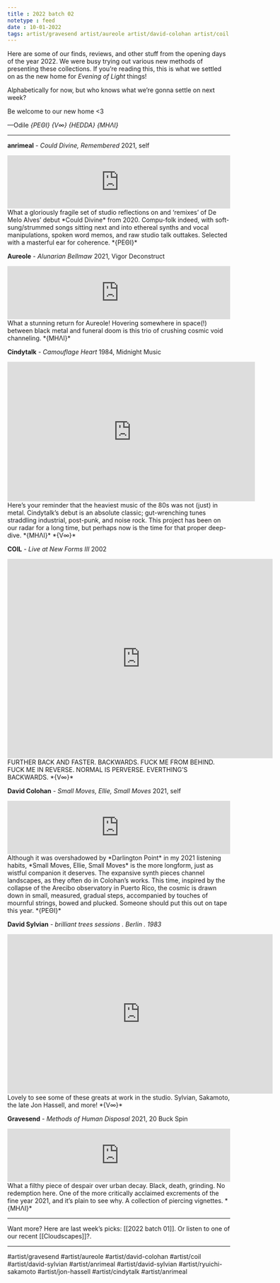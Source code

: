 ```yaml
---
title : 2022 batch 02
notetype : feed
date : 10-01-2022
tags: artist/gravesend artist/aureole artist/david-colohan artist/coil artist/anrimeal artist/david-sylvian artist/jon-hassell artist/ryuichi-sakamoto artist/cindytalk artist/anrimeal
---
```


Here are some of our finds, reviews, and other stuff from the opening days of the year 2022. We were busy trying out various new methods of presenting these collections. If you’re reading this, this is what we settled on as the new home for *Evening of Light* things!

Alphabetically for now, but who knows what we’re gonna settle on next week?

Be welcome to our new home <3

—Odile 
*{ΡΕΘΙ}* *{V∞}* *{HEDDA} {ΜΗΛΙ}*

---

**anrimeal** - *Could Divine, Remembered*
2021, self
<iframe style="border: 0; width: 100%; height: 120px;" src="https://bandcamp.com/EmbeddedPlayer/album=3121862617/size=large/bgcol=333333/linkcol=ffffff/tracklist=false/artwork=small/transparent=true/" seamless><a href="https://anrimeal.bandcamp.com/album/could-divine-remembered">Could Divine, Remembered by anrimeal</a></iframe>
What a gloriously fragile set of studio reflections on and ‘remixes’ of De Melo Alves’ debut *Could Divine* from 2020. Compu-folk indeed, with soft-sung/strummed songs sitting next and into ethereal synths and vocal manipulations, spoken word memos, and raw studio talk outtakes. Selected with a masterful ear for coherence.
*{ΡΕΘΙ}*

**Aureole** - *Alunarian Bellmaw*
2021, Vigor Deconstruct
<iframe style="border: 0; width: 100%; height: 120px;" src="https://bandcamp.com/EmbeddedPlayer/album=2844372934/size=large/bgcol=333333/linkcol=ffffff/tracklist=false/artwork=small/transparent=true/" seamless><a href="https://markovsoroka.bandcamp.com/album/alunarian-bellmaw">Alunarian Bellmaw by Aureole</a></iframe>
What a stunning return for Aureole! Hovering somewhere in space(!) between black metal and funeral doom is this trio of crushing cosmic void channeling.
*{ΜΗΛΙ}*

**Cindytalk** - *Camouflage Heart*
1984, Midnight Music
<iframe width="560" height="315" src="https://www.youtube.com/embed/WE2FnT0tt9U" title="YouTube video player" frameborder="0" allow="accelerometer; autoplay; clipboard-write; encrypted-media; gyroscope; picture-in-picture" allowfullscreen></iframe>
Here’s your reminder that the heaviest music of the 80s was not (just) in metal. Cindytalk’s debut is an absolute classic; gut-wrenching tunes straddling industrial, post-punk, and noise rock. This project has been on our radar for a long time, but perhaps now is the time for that proper deep-dive.
*{ΜΗΛΙ}* *{V∞}*

**COIL** - *Live at New Forms III*
2002
<iframe src="https://archive.org/embed/Coil_NewFormsIII_TheateraanhetSpui_DenHaag_TheNetherlands_June72002_EDIT2" width="600" height="450" frameborder="0" webkitallowfullscreen="true" mozallowfullscreen="true" allowfullscreen></iframe>
FURTHER BACK AND FASTER.
BACKWARDS.
FUCK ME FROM BEHIND.
FUCK ME IN REVERSE.
NORMAL IS PERVERSE.
EVERTHING’S BACKWARDS.
*{V∞}*

**David Colohan** - *Small Moves, Ellie, Small Moves*
2021, self
<iframe style="border: 0; width: 100%; height: 120px;" src="https://bandcamp.com/EmbeddedPlayer/album=1361001808/size=large/bgcol=333333/linkcol=e99708/tracklist=false/artwork=small/transparent=true/" seamless><a href="https://davidcolohan.bandcamp.com/album/small-moves-ellie-small-moves">Small Moves, Ellie, Small Moves by David Colohan</a></iframe>
Although it was overshadowed by *Darlington Point* in my 2021 listening habits, *Small Moves, Ellie, Small Moves* is the more longform, just as wistful companion it deserves. The expansive synth pieces channel landscapes, as they often do in Colohan’s works. This time, inspired by the collapse of the Arecibo observatory in Puerto Rico, the cosmic is drawn down in small, measured, gradual steps, accompanied by touches of mournful strings, bowed and plucked. Someone should put this out on tape this year.
*{ΡΕΘΙ}*


**David Sylvian** - *brilliant trees sessions . Berlin . 1983*
<iframe src="https://player.vimeo.com/video/575291448?h=1874bdcf17" width="600" height="360" frameborder="0" allow="autoplay; fullscreen; picture-in-picture" allowfullscreen></iframe>
Lovely to see some of these greats at work in the studio. Sylvian, Sakamoto, the late Jon Hassell, and more!
*{V∞}*


**Gravesend** - *Methods of Human Disposal*
2021, 20 Buck Spin
<iframe style="border: 0; width: 100%; height: 120px;" src="https://bandcamp.com/EmbeddedPlayer/album=3243627637/size=large/bgcol=333333/linkcol=ffffff/tracklist=false/artwork=small/transparent=true/" seamless><a href="https://listen.20buckspin.com/album/methods-of-human-disposal">Methods Of Human Disposal by Gravesend</a></iframe>
What a filthy piece of despair over urban decay. Black, death, grinding. No redemption here. One of the more critically acclaimed excrements of the fine year 2021, and it’s plain to see why. A collection of piercing vignettes.
*{ΜΗΛΙ}*

---

Want more? Here are last week’s picks: [[2022 batch 01]]. Or listen to one of our recent [[Cloudscapes]]?.

---

#artist/gravesend #artist/aureole #artist/david-colohan #artist/coil #artist/david-sylvian #artist/anrimeal #artist/david-sylvian #artist/ryuichi-sakamoto #artist/jon-hassell #artist/cindytalk #artist/anrimeal 
